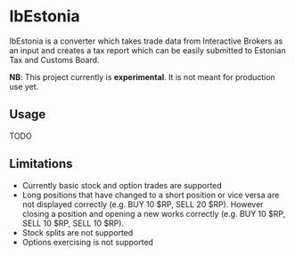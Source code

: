 # IbEstonia

IbEstonia is a converter which takes trade data from Interactive Brokers as an input and creates a tax report which can be easily submitted to Estonian Tax and Customs Board.

**NB**: This project currently is **experimental**. It is not meant for production use yet.

## Usage

TODO

## Limitations

* Currently basic stock and option trades are supported
* Long positions that have changed to a short position or vice versa are not displayed correctly (e.g. BUY 10 $RP, SELL 20 $RP). However closing a position and opening a new works correctly (e.g. BUY 10 $RP, SELL 10 $RP, SELL 10 $RP).
* Stock splits are not supported
* Options exercising is not supported

